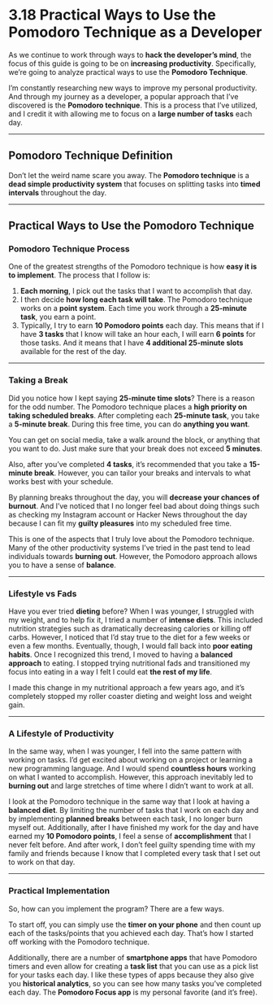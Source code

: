 # 3.18 Practical Ways to Use the Pomodoro Technique as a Developer

As we continue to work through ways to **hack the developer’s mind**, the focus of this guide is going to be on **increasing productivity**. Specifically, we’re going to analyze practical ways to use the **Pomodoro Technique**.

I’m constantly researching new ways to improve my personal productivity. And through my journey as a developer, a popular approach that I’ve discovered is the **Pomodoro technique**. This is a process that I’ve utilized, and I credit it with allowing me to focus on a **large number of tasks** each day.

---

## Pomodoro Technique Definition

Don’t let the weird name scare you away. The **Pomodoro technique** is a **dead simple productivity system** that focuses on splitting tasks into **timed intervals** throughout the day.

---

## Practical Ways to Use the Pomodoro Technique

### Pomodoro Technique Process

One of the greatest strengths of the Pomodoro technique is how **easy it is to implement**. The process that I follow is:

1. **Each morning**, I pick out the tasks that I want to accomplish that day.
2. I then decide **how long each task will take**. The Pomodoro technique works on a **point system**. Each time you work through a **25-minute task**, you earn a point.
3. Typically, I try to earn **10 Pomodoro points** each day. This means that if I have **3 tasks** that I know will take an hour each, I will earn **6 points** for those tasks. And it means that I have **4 additional 25-minute slots** available for the rest of the day.

---

### Taking a Break

Did you notice how I kept saying **25-minute time slots**? There is a reason for the odd number. The Pomodoro technique places a **high priority on taking scheduled breaks**. After completing each **25-minute task**, you take a **5-minute break**. During this free time, you can do **anything you want**. 

You can get on social media, take a walk around the block, or anything that you want to do. Just make sure that your break does not exceed **5 minutes**.

Also, after you’ve completed **4 tasks**, it’s recommended that you take a **15-minute break**. However, you can tailor your breaks and intervals to what works best with your schedule.

By planning breaks throughout the day, you will **decrease your chances of burnout**. And I’ve noticed that I no longer feel bad about doing things such as checking my Instagram account or Hacker News throughout the day because I can fit my **guilty pleasures** into my scheduled free time.

This is one of the aspects that I truly love about the Pomodoro technique. Many of the other productivity systems I’ve tried in the past tend to lead individuals towards **burning out**. However, the Pomodoro approach allows you to have a sense of **balance**.

---

### Lifestyle vs Fads

Have you ever tried **dieting** before? When I was younger, I struggled with my weight, and to help fix it, I tried a number of **intense diets**. This included nutrition strategies such as dramatically decreasing calories or killing off carbs. However, I noticed that I’d stay true to the diet for a few weeks or even a few months. Eventually, though, I would fall back into **poor eating habits**. Once I recognized this trend, I moved to having a **balanced approach** to eating. I stopped trying nutritional fads and transitioned my focus into eating in a way I felt I could eat **the rest of my life**.

I made this change in my nutritional approach a few years ago, and it’s completely stopped my roller coaster dieting and weight loss and weight gain.

---

### A Lifestyle of Productivity

In the same way, when I was younger, I fell into the same pattern with working on tasks. I’d get excited about working on a project or learning a new programming language. And I would spend **countless hours** working on what I wanted to accomplish. However, this approach inevitably led to **burning out** and large stretches of time where I didn’t want to work at all.

I look at the Pomodoro technique in the same way that I look at having a **balanced diet**. By limiting the number of tasks that I work on each day and by implementing **planned breaks** between each task, I no longer burn myself out. Additionally, after I have finished my work for the day and have earned my **10 Pomodoro points**, I feel a sense of **accomplishment** that I never felt before. And after work, I don’t feel guilty spending time with my family and friends because I know that I completed every task that I set out to work on that day.

---

### Practical Implementation

So, how can you implement the program? There are a few ways.

To start off, you can simply use the **timer on your phone** and then count up each of the tasks/points that you achieved each day. That’s how I started off working with the Pomodoro technique.

Additionally, there are a number of **smartphone apps** that have Pomodoro timers and even allow for creating a **task list** that you can use as a pick list for your tasks each day. I like these types of apps because they also give you **historical analytics**, so you can see how many tasks you’ve completed each day. The **Pomodoro Focus app** is my personal favorite (and it’s free).
